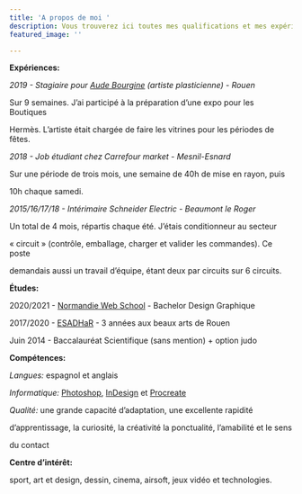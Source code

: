 ```yaml
---
title: 'A propos de moi '
description: Vous trouverez ici toutes mes qualifications et mes expériences passées.
featured_image: ''

---
```

**Expériences:**

_2019 - Stagiaire pour_ [_Aude Bourgine_](http:/www.audebourgine.fr) _(artiste plasticienne) - Rouen_

Sur 9 semaines. J’ai participé à la préparation d’une expo pour les Boutiques

Hermès. L’artiste était chargée de faire les vitrines pour les périodes de fêtes.

_2018 - Job étudiant chez Carrefour market - Mesnil-Esnard_

Sur une période de trois mois, une semaine de 40h de mise en rayon, puis

10h chaque samedi.

_2015/16/17/18 - Intérimaire Schneider Electric - Beaumont le Roger_

Un total de 4 mois, répartis chaque été. J’étais conditionneur au secteur

« circuit » (contrôle, emballage, charger et valider les commandes). Ce poste

demandais aussi un travail d’équipe, étant deux par circuits sur 6 circuits.

**Études:**

 2020/2021 - [Normandie Web School](WWW.normandiewebschool.fr) - Bachelor Design Graphique

2017/2020 - [ESADHaR](https://esadhar.fr/fr) - 3 années aux beaux arts de Rouen

Juin 2014 - Baccalauréat Scientifique (sans mention) + option judo

**Compétences:**

_Langues:_ espagnol et anglais

_Informatique:_ [Photoshop](https://www.adobe.com/fr/products/photoshop.html?promoid=PC1PQQ5T&mv=other), [InDesign](https://www.adobe.com/fr/products/indesign.html?promoid=PGRQQLFS&mv=other) et [Procreate](https://procreate.art/)

_Qualité:_ une grande capacité d’adaptation, une excellente rapidité

d’apprentissage, la curiosité, la créativité la ponctualité, l’amabilité et le sens

du contact

**Centre d’intérêt:**

sport, art et design, dessin, cinema, airsoft, jeux vidéo et technologies.